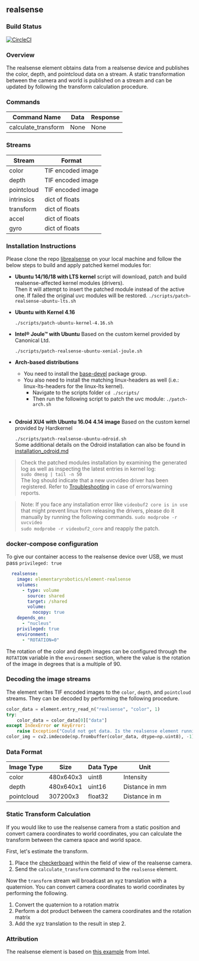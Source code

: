 ## realsense

### Build Status

[![CircleCI](https://circleci.com/gh/elementary-robotics/element-realsense.svg?style=svg&circle-token=381050538b00f6e885ccbc54eb327165be627eef)](https://circleci.com/gh/elementary-robotics/element-realsense)

### Overview
The realsense element obtains data from a realsense device and publishes the color, depth, and pointcloud data on a stream.
A static transformation between the camera and world is published on a stream and can be updated by following the transform calculation procedure.

### Commands
| Command Name           | Data | Response |
| ---------------------- | ---- | -------- |
| calculate_transform    | None | None     |


### Streams
| Stream                 | Format            |
| ---------------------- | ----------------- |
| color                  | TIF encoded image |
| depth                  | TIF encoded image |
| pointcloud             | TIF encoded image |
| intrinsics             | dict of floats    |
| transform              | dict of floats    |
| accel                  | dict of floats    |
| gyro                   | dict of floats    |

### Installation Instructions

Please clone the repo [librealsense](https://github.com/IntelRealSense/librealsense) on your local machine and follow the below steps to build and apply patched kernel modules for: <br />

* **Ubuntu 14/16/18 with LTS kernel**
  script will download, patch and build realsense-affected kernel modules (drivers).<br />
  Then it will attempt to insert the patched module instead of the active one. If failed
  the original uvc modules will be restored. `./scripts/patch-realsense-ubuntu-lts.sh` <br />

* **Ubuntu with Kernel 4.16**

  `./scripts/patch-ubuntu-kernel-4.16.sh`<br />

* **Intel® Joule™ with Ubuntu**
  Based on the custom kernel provided by Canonical Ltd.

  `./scripts/patch-realsense-ubuntu-xenial-joule.sh`<br />
* **Arch-based distributions**
  * You need to install the [base-devel](https://www.archlinux.org/groups/x86_64/base-devel/) package group.
  * You also need to install the matching linux-headers as well (i.e.: linux-lts-headers for the linux-lts kernel).<br />
    * Navigate to the scripts folder  `cd ./scripts/`<br />
    * Then run the following script to patch the uvc module: `./patch-arch.sh`<br /><br />
* **Odroid XU4 with Ubuntu 16.04 4.14 image**
  Based on the custom kernel provided by Hardkernel

  `./scripts/patch-realsense-ubuntu-odroid.sh`<br />
  Some additional details on the Odroid installation can also be found in [installation_odroid.md](https://github.com/IntelRealSense/librealsense/blob/master/doc/installation_odroid.md)

> Check the patched modules installation by examining the generated log as well as inspecting the latest entries in kernel log:<br />
      `sudo dmesg | tail -n 50`<br />
    The log should indicate that a new uvcvideo driver has been registered.
       Refer to [Troubleshooting](#Troubleshooting) in case of errors/warning reports.

> Note: If you face any installation error like `videobuf2 core is in use` that might prevent linux from releasing the drivers, please do it manually by running the following commands.
`sudo modprobe -r uvcvideo` <br/>
`sudo modprobe -r videobuf2_core` and reapply the patch.


### docker-compose configuration
To give our container access to the realsense device over USB, we must pass `privileged: true`

```yaml
  realsense:
    image: elementaryrobotics/element-realsense
    volumes:
      - type: volume
        source: shared
        target: /shared
        volume:
          nocopy: true
    depends_on:
      - "nucleus"
    privileged: true
    environment:
      - "ROTATION=0"
```
The rotation of the color and depth images can be configured through the `ROTATION` variable in the `environment` section, where the value is the rotation of the image in degrees that is a multiple of 90.


### Decoding the image streams
The element writes TIF encoded images to the `color`, `depth`, and `pointcloud` streams.
They can be decoded by performing the following procedure.

```python
color_data = element.entry_read_n("realsense", "color", 1)
try:
    color_data = color_data[0]["data"]
except IndexError or KeyError:
    raise Exception("Could not get data. Is the realsense element running?")
color_img = cv2.imdecode(np.frombuffer(color_data, dtype=np.uint8), -1)
```


### Data Format
| Image Type |    Size   | Data Type |       Unit      |
| ---------- | --------- | --------- | --------------- |
| color      | 480x640x3 | uint8     |  Intensity      |
| depth      | 480x640x1 | uint16    | Distance in mm  |
| pointcloud | 307200x3  | float32   | Distance in m   |


### Static Transform Calculation
If you would like to use the realsense camera from a static position and convert camera coordinates to world coordinates, you can calculate the transform between the camera space and world space.

First, let's estimate the transform.
1. Place the [checkerboard](https://raw.githubusercontent.com/elementary-robotics/element-realsense/master/data/checkerboard.png?token=AHgfVAAEjyS03qR-Gb_E2a8Q39t65juDks5b7J0ywA%3D%3D) within the field of view of the realsense camera.
2. Send the `calculate_transform` command to the `realsense` element.

Now the `transform` stream will broadcast an xyz translation with a quaternion. You can convert camera coordinates to world coordinates by performing the following.

1. Convert the quaternion to a rotation matrix
2. Perform a dot product between the camera coordinates and the rotation matrix
3. Add the xyz translation to the result in step 2.

### Attribution
The realsense element is based on [this example](https://github.com/IntelRealSense/librealsense/blob/master/wrappers/python/examples/align-depth2color.py) from Intel.
